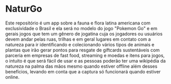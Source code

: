 # NaturGo

Este repositório é um app sobre a fauna e flora latina americana com exclusividade o Brasil e ela será 
no modelo do jogo "Pokemon Go" e em gerais jogos que tem um gênero de jogatina cuja os jogadores ou usuários
devem andar pelas ruas, trilhas e em geral lugares em contato com a natureza para ir identificando e colecionando 
vários tipos de animais e plantas que irão gerar pontos para resgate de giftcards sustentáveis com parceria em 
empresas de fast food, streaming e moedas e itens para jogos, o intuito é que será fácil de usar e as pessoas
poderão ter uma wikipédia da natureza na palma das mãos mesmo quando estiver offline além desses 
benefícios, levando em conta que a captura só funcionará quando estiver online.
